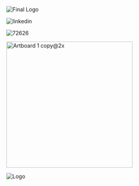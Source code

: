 
![Final Logo](https://github.com/yamanrajab90/simple-statistics/assets/102862314/60402ba4-a838-4542-852f-ae6d4b172346)



![linkedin](https://github.com/yamanrajab90/simple-statistics/assets/102862314/f42d55ee-ee24-40c0-931e-c2c23c915140)

![72626](https://github.com/yamanrajab90/simple-statistics/assets/102862314/0374473a-3148-4777-be10-d1c1d1244bd6) 

<img width="331" alt="Artboard 1 copy@2x" src="https://github.com/yamanrajab90/simple-statistics/assets/102862314/5478e17c-937b-4d52-87ff-108f1a86552d">

![Logo](https://github.com/yamanrajab90/simple-statistics/assets/102862314/72c50fc9-f545-40eb-9c33-9757a37471c5)
